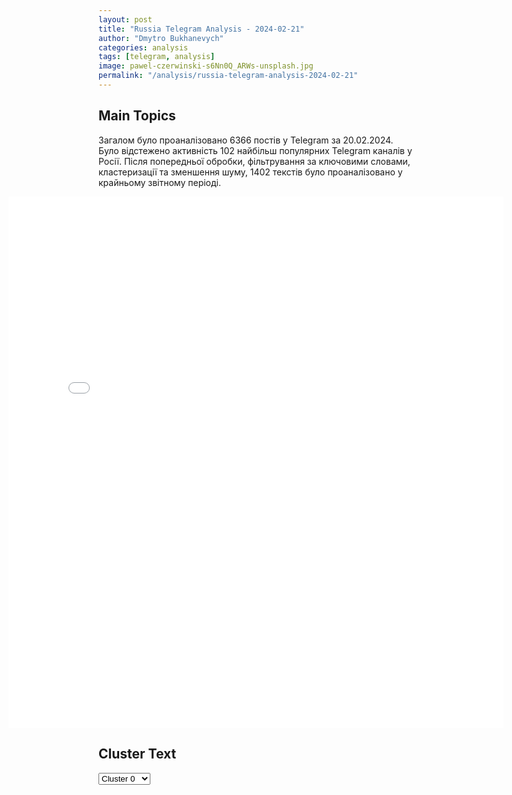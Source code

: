 ```yaml
---
layout: post
title: "Russia Telegram Analysis - 2024-02-21"
author: "Dmytro Bukhanevych"
categories: analysis
tags: [telegram, analysis]
image: pawel-czerwinski-s6Nn0Q_ARWs-unsplash.jpg
permalink: "/analysis/russia-telegram-analysis-2024-02-21"
---
```


<style>
    /* Adjusting iframe-container styles */
    .wide-iframe-container {
        width: calc(100% + 30vw);  /* Extending the width */
        margin-left: -15vw;       /* Negative margin to push to the left */
        overflow: hidden;         /* In case the iframe content spills over */
    }

    .wide-iframe-container iframe {
        width: 100%;  /* Making the iframe take the full width of its container */
        border: none; /* Removing any borders from the iframe */
    }

    /* Toggle mechanism */
    .hidden {
        display: none;
    }
    
    .show-content-target:checked + .show-content {
        display: block;
    }
</style>

<h2>Main Topics</h2>
<p>Загалом було проаналізовано 6366 постів у Telegram за 20.02.2024. Було відстежено активність 102 найбільш популярних Telegram каналів у Росії. Після попередньої обробки, фільтрування за ключовими словами, кластеризації та зменшення шуму, 1402 текстів було проаналізовано у крайньому звітному періоді.</p>
<!-- Embedding Main Plotly Visualization -->
<div class="wide-iframe-container">
    <iframe src="{{site.baseurl}}/visualizations/2024-02-21/fig_topics_time.html" height="850"></iframe>
</div>


<h2>Cluster Text</h2>

<!-- Dropdown to select a cluster -->
<select id="clusterSelector" onchange="displayClusterText()">
<option value="0">Cluster 0</option><option value="1">Cluster 1</option><option value="2">Cluster 2</option><option value="3">Cluster 3</option><option value="4">Cluster 4</option><option value="5">Cluster 5</option><option value="6">Cluster 6</option><option value="7">Cluster 7</option><option value="8">Cluster 8</option><option value="9">Cluster 9</option><option value="10">Cluster 10</option><option value="11">Cluster 11</option><option value="12">Cluster 12</option><option value="13">Cluster 13</option><option value="14">Cluster 14</option><option value="15">Cluster 15</option><option value="16">Cluster 16</option><option value="17">Cluster 17</option>
</select>

<!-- Display area for the selected cluster's text -->
<div id="clusterTextDisplay" class="hidden"></div>

<script type="text/javascript">
    var clusterDetails = {"0": "<b>Total Posts:</b> 65<br><b>Date:</b> 2024-02-20 16:02:33+00:00<br><b>Author:</b> aleksandrsemchenko<br><b>Link:</b> https://t.me/s/AleksandrSemchenko/33772<br><b>Subscribers:</b> 306111<br><b>Text:</b> \u0422\u0435\u043a\u0441\u0442: \u0421\u0420\u041e\u0427\u041d\u041e\ud83d\udd34\ud83d\udd34\ud83d\udd34\u0420\u043e\u0441\u0441\u0438\u044f \u0432\u044b\u0431\u0438\u043b\u0430 \u0412\u0421\u0423 \u0438\u0437 \u041a\u0440\u044b\u043d\u043e\u043a. \u041f\u043b\u0430\u0446\u0434\u0430\u0440\u043c \u0431\u0430\u043d\u0434\u0435\u0440\u043e\u0432\u0446\u0435\u0432 \u043b\u0438\u043a\u0432\u0438\u0434\u0438\u0440\u043e\u0432\u0430\u043d.\u041e\u0431\u0441\u0443\u0434\u0438\u0442\u044c \u0432 \u043a\u043e\u043c\u043c\u0435\u043d\u0442\u0430\u0440\u0438\u044f\u0445@AleksandrSemchenko", "1": "<b>Total Posts:</b> 592<br><b>Date:</b> 2024-02-20 16:24:37+00:00<br><b>Author:</b> opersvodki<br><b>Link:</b> https://t.me/s/opersvodki/19415<br><b>Subscribers:</b> 493049<br><b>Text:</b> \u0422\u0435\u043a\u0441\u0442: \u26a1\ufe0f \u0421\u0435\u0440\u0433\u0435\u0439 \u0428\u043e\u0439\u0433\u0443 \u0441\u043e\u043e\u0431\u0449\u0438\u043b \u043e \u0432\u0437\u044f\u0442\u0438\u0438 \u0440\u043e\u0441\u0441\u0438\u0439\u0441\u043a\u0438\u043c\u0438 \u0432\u043e\u0439\u0441\u043a\u0430\u043c\u0438 \u041a\u0440\u044b\u043d\u043e\u043a \u043d\u0430 \u0432\u0441\u0442\u0440\u0435\u0447\u0435 \u0441 \u0412\u043b\u0430\u0434\u0438\u043c\u0438\u0440\u043e\u043c \u041f\u0443\u0442\u0438\u043d\u044b\u043c, \u0433\u0434\u0435 \u043e\u043d \u043f\u0440\u0435\u0434\u0441\u0442\u0430\u0432\u0438\u043b \u041f\u0440\u0435\u0437\u0438\u0434\u0435\u043d\u0442\u0443 \u0434\u043e\u043a\u043b\u0430\u0434 \u043e \u043f\u043e\u0441\u043b\u0435\u0434\u043d\u0438\u0445 \u0441\u043e\u0431\u044b\u0442\u0438\u044f\u0445 \u043d\u0430 \u0444\u0440\u043e\u043d\u0442\u0435.\u0428\u043e\u0439\u0433\u0443:\u2013 \u041a\u0440\u044b\u043d\u043a\u0438 \u043f\u0435\u0440\u0435\u0448\u043b\u0438 \u043f\u043e\u0434 \u043d\u0430\u0448 \u043a\u043e\u043d\u0442\u0440\u043e\u043b\u044c \u0438 \u0442\u0430\u043c \u0438\u0434\u0435\u0442 \u0437\u0430\u0447\u0438\u0441\u0442\u043a\u0430. \u0411\u0435\u0437\u0432\u043e\u0437\u0432\u0440\u0430\u0442\u043d\u044b\u0435 \u043f\u043e\u0442\u0435\u0440\u0438 \u0412\u0421\u0423 \u0437\u0434\u0435\u0441\u044c - 1820 \u0447\u0435\u043b\u043e\u0432\u0435\u043a;\u2013 \u0413\u0435\u043d\u0448\u0442\u0430\u0431\u0443 \u0443\u0434\u0430\u043b\u043e\u0441\u044c \u043f\u0440\u043e\u0432\u0435\u0441\u0442\u0438 \u043e\u043f\u0435\u0440\u0430\u0446\u0438\u044e \u043f\u043e \u0432\u0437\u044f\u0442\u0438\u044e \u0410\u0432\u0434\u0435\u0435\u0432\u043a\u0438 \u043f\u0440\u0438 \u043c\u0438\u043d\u0438\u043c\u0430\u043b\u044c\u043d\u044b\u0445 \u043f\u043e\u0442\u0435\u0440\u044f\u0445;\u2013 \u041a\u043e\u043a\u0441\u043e\u0445\u0438\u043c\u0438\u0447\u0435\u0441\u043a\u0438\u0439 \u0437\u0430\u0432\u043e\u0434 \u0432 \u0410\u0432\u0434\u0435\u0435\u0432\u043a\u0435 \u043e\u0441\u0432\u043e\u0431\u043e\u0436\u0434\u0451\u043d, \u0438\u0434\u0435\u0442 \u0434\u0432\u0438\u0436\u0435\u043d\u0438\u0435 \u0440\u043e\u0441\u0441\u0438\u0439\u0441\u043a\u0438\u0445 \u0432\u043e\u0439\u0441\u043a \u043d\u0430 \u0437\u0430\u043f\u0430\u0434;\u2013 \u0423\u043a\u0440\u0435\u043f\u0440\u0430\u0439\u043e\u043d \u0441 \u043f\u043e\u0434\u0437\u0435\u043c\u043d\u044b\u043c\u0438 \u043b\u0438\u043d\u0438\u044f\u043c\u0438 \u0432 \u0410\u0432\u0434\u0435\u0435\u0432\u043a\u0435 \u0441\u043e\u0437\u0434\u0430\u0432\u0430\u043b\u0441\u044f \u0434\u0435\u0432\u044f\u0442\u044c \u043b\u0435\u0442, \u0441\u043b\u043e\u043c \u0441\u043e\u043f\u0440\u043e\u0442\u0438\u0432\u043b\u0435\u043d\u0438\u044f \u0412\u0421\u0423 \u0437\u0434\u0435\u0441\u044c \u2014 \u044d\u0442\u043e \u0443\u0441\u043f\u0435\u0445;\u2013 \u0412 \u0446\u0435\u043b\u043e\u043c \u0436\u0435 \u043e\u043f\u0435\u0440\u0430\u0446\u0438\u044f \u043f\u043e \u043e\u0441\u0432\u043e\u0431\u043e\u0436\u0434\u0435\u043d\u0438\u044e \u0433\u043e\u0440\u043e\u0434\u0430 \u0432\u043e\u0439\u0434\u0435\u0442 \u0432 \u0443\u0447\u0435\u0431\u043d\u0438\u043a\u0438 \u041c\u0438\u043d\u043e\u0431\u043e\u0440\u043e\u043d\u044b;\u2013\u0412\u0421 \u0420\u0424 \u043d\u0430\u043d\u043e\u0441\u0438\u043b\u0438 \u0434\u043e 450 \u0432\u044b\u0441\u043e\u043a\u043e\u0442\u043e\u0447\u043d\u044b\u0445 \u0430\u0432\u0438\u0430\u0443\u0434\u0430\u0440\u043e\u0432 \u0432 \u0441\u0443\u0442\u043a\u0438 \u043f\u0440\u0438 \u043e\u0441\u0432\u043e\u0431\u043e\u0436\u0434\u0435\u043d\u0438\u0438 \u0410\u0432\u0434\u0435\u0435\u0432\u043a\u0438;\u2013 \u041d\u0430\u0441\u0442\u0443\u043f\u0430\u0442\u0435\u043b\u044c\u043d\u044b\u0435 \u0434\u0435\u0439\u0441\u0442\u0432\u0438\u044f \u043f\u043e\u0441\u043b\u0435 \u043e\u0441\u0432\u043e\u0431\u043e\u0436\u0434\u0435\u043d\u0438\u044f \u0433\u043e\u0440\u043e\u0434\u0430 \u043f\u0440\u043e\u0434\u043e\u043b\u0436\u0430\u044e\u0442\u0441\u044f \u043d\u0430 \u0437\u0430\u043f\u0430\u0434, \u043e\u0441\u0432\u043e\u0431\u043e\u0436\u0434\u0435\u043d\u044b 72 \u043a\u0432\u0430\u0434\u0440\u0430\u0442\u043d\u044b\u0445 \u043a\u0438\u043b\u043e\u043c\u0435\u0442\u0440\u0430;\u2013 \u0423\u043a\u0440\u0430\u0438\u043d\u0446\u0430\u043c \u043d\u0430\u0434\u043e \u0431\u044b\u043b\u043e \u0445\u043e\u0442\u044c \u043a\u0430\u043a\u043e\u0439-\u0442\u043e \u0443\u0441\u043f\u0435\u0445 \u043f\u043e\u043a\u0430\u0437\u0430\u0442\u044c \u0441\u0432\u043e\u0438\u043c \u0441\u043f\u043e\u043d\u0441\u043e\u0440\u0430\u043c, \u0430\u043a\u0442\u0438\u0432\u0438\u0437\u0430\u0446\u0438\u044f \u0431\u043e\u0435\u0432\u044b\u0445 \u0434\u0435\u0439\u0441\u0442\u0432\u0438\u0439 \u043f\u0440\u043e\u0438\u0441\u0445\u043e\u0434\u0438\u0442 \u043b\u0438\u0431\u043e \u043f\u0435\u0440\u0435\u0434 \"\u0420\u0430\u043c\u0442\u0430\u0439\u0448\u043d\u043e\u043c\", \u043b\u0438\u0431\u043e \u043f\u0435\u0440\u0435\u0434 \"\u041c\u044e\u043d\u0445\u0435\u043d\u043e\u043c\" \u0438 \u043f\u0440\u043e\u0447\u0438\u043c\u0438 \u043c\u0435\u0440\u043e\u043f\u0440\u0438\u044f\u0442\u0438\u044f\u043c\u0438;\u2013 \u0412 \u0420\u043e\u0441\u0441\u0438\u0438 \u043f\u043e\u044f\u0432\u0438\u043b\u0430\u0441\u044c \u0442\u0430\u043a\u0430\u044f \u0432\u0435\u0449\u044c, \u043a\u0430\u043a \"\u043d\u0430\u0440\u043e\u0434\u043d\u044b\u0439 \u043e\u0431\u043e\u0440\u043e\u043d\u043d\u043e-\u043f\u0440\u043e\u043c\u044b\u0448\u043b\u0435\u043d\u043d\u044b\u0439 \u043a\u043e\u043c\u043f\u043b\u0435\u043a\u0441\".\u041f\u0443\u0442\u0438\u043d:\u2013 \u0423\u043a\u0440\u0430\u0438\u043d\u0441\u043a\u0438\u0435 \u0432\u043e\u0439\u0441\u043a\u0430 \u043e\u0441\u0443\u0449\u0435\u0441\u0442\u0432\u043b\u044f\u044e\u0442 \u0430\u0431\u0441\u043e\u043b\u044e\u0442\u043d\u043e \u0431\u0435\u0437\u0440\u0430\u0441\u0441\u0443\u0434\u043d\u044b\u0435 \u0434\u0435\u0439\u0441\u0442\u0432\u0438\u044f \u0441 \u0432\u043e\u0435\u043d\u043d\u043e\u0439 \u0442\u043e\u0447\u043a\u0438 \u0437\u0440\u0435\u043d\u0438\u044f, \u043e\u043d\u0438 \u043b\u0435\u0437\u0443\u0442 \u0432 \u043b\u043e\u0432\u0443\u0448\u043a\u0443;\u2013 \u041a\u043e\u043c\u0430\u043d\u0434\u043e\u0432\u0430\u043d\u0438\u0435 \u0412\u0421\u0423 \u043e\u0442\u0434\u0430\u043b\u043e \u043f\u0440\u0438\u043a\u0430\u0437 \u043e\u0431 \u043e\u0442\u0445\u043e\u0434\u0435 \u0438\u0437 \u0410\u0432\u0434\u0435\u0435\u0432\u043a\u0438, \u0443\u0436\u0435 \u043a\u043e\u0433\u0434\u0430 \u0448\u043b\u043e \u0431\u0435\u0433\u0441\u0442\u0432\u043e \u0443\u043a\u0440\u0430\u0438\u043d\u0441\u043a\u0438\u0445 \u0432\u043e\u0439\u0441\u043a \u043e\u0442\u0442\u0443\u0434\u0430;\u2013 \u0412\u0437\u044f\u0442\u0438\u0435 \u0410\u0432\u0434\u0435\u0435\u0432\u043a\u0438 \u2013 \u043e\u0441\u043e\u0431\u0430\u044f \u0441\u0442\u0440\u0430\u043d\u0438\u0446\u0430 \u0432 \u0438\u0441\u0442\u043e\u0440\u0438\u0438 \u0431\u043e\u0435\u0432\u044b\u0445 \u0434\u0435\u0439\u0441\u0442\u0432\u0438\u0439 \u0420\u043e\u0441\u0441\u0438\u0438 \u043f\u0440\u0438 \u0437\u0430\u0449\u0438\u0442\u0435 \u0441\u0432\u043e\u0438\u0445 \u0438\u043d\u0442\u0435\u0440\u0435\u0441\u043e\u0432;\u2013 \u042d\u0442\u043e\u0442 \u0443\u0441\u043f\u0435\u0445 \u043d\u0443\u0436\u043d\u043e \u0440\u0430\u0437\u0432\u0438\u0432\u0430\u0442\u044c;\u2013 \u041f\u0440\u0435\u0437\u0438\u0434\u0435\u043d\u0442 \u0432 \u043e\u0447\u0435\u0440\u0435\u0434\u043d\u043e\u0439 \u0440\u0430\u0437 \u043e\u0431\u0440\u0430\u0442\u0438\u043b \u0432\u043d\u0438\u043c\u0430\u043d\u0438\u0435 \u043d\u0430 \u0437\u043d\u0430\u0447\u0438\u043c\u043e\u0441\u0442\u044c \u043a\u0430\u0447\u0435\u0441\u0442\u0432\u0435\u043d\u043d\u043e\u0433\u043e \u043e\u0431\u0435\u0441\u043f\u0435\u0447\u0435\u043d\u0438\u044f \u0430\u0440\u043c\u0438\u0438;\u2013 \u0412 \u043e\u0442\u043d\u043e\u0448\u0435\u043d\u0438\u0438 \u043f\u043b\u0435\u043d\u043d\u044b\u0445 \u043c\u044b \u0434\u043e\u043b\u0436\u043d\u044b \u0434\u0435\u0439\u0441\u0442\u0432\u043e\u0432\u0430\u0442\u044c \u0432 \u0441\u0442\u0440\u043e\u0433\u043e\u043c \u0441\u043e\u043e\u0442\u0432\u0435\u0442\u0441\u0442\u0432\u0438\u0438 \u0441 \u043e\u043f\u0440\u0435\u0434\u0435\u043b\u0435\u043d\u043d\u044b\u043c\u0438 \u043c\u0435\u0436\u0434\u0443\u043d\u0430\u0440\u043e\u0434\u043d\u043e-\u043f\u0440\u0430\u0432\u043e\u0432\u044b\u043c\u0438 \u0434\u043e\u043a\u0443\u043c\u0435\u043d\u0442\u0430\u043c\u0438 \u0438 \u043c\u0435\u0436\u0434\u0443\u043d\u0430\u0440\u043e\u0434\u043d\u044b\u043c\u0438 \u043a\u043e\u043d\u0432\u0435\u043d\u0446\u0438\u044f\u043c\u0438;\u2013 \u0420\u043e\u0441\u0441\u0438\u044f \u043a\u0430\u0442\u0435\u0433\u043e\u0440\u0438\u0447\u0435\u0441\u043a\u0438 \u0432\u0441\u0435\u0433\u0434\u0430 \u0431\u044b\u043b\u0430 \u043f\u0440\u043e\u0442\u0438\u0432 \u0440\u0430\u0437\u043c\u0435\u0449\u0435\u043d\u0438\u044f \u044f\u0434\u0435\u0440\u043d\u043e\u0433\u043e \u043e\u0440\u0443\u0436\u0438\u044f \u0432 \u043a\u043e\u0441\u043c\u043e\u0441\u0435.\ud83c\udfaf @opersvodki", "2": "<b>Total Posts:</b> 40<br><b>Date:</b> 2024-02-20 06:50:51+00:00<br><b>Author:</b> readovkanews<br><b>Link:</b> https://t.me/s/readovkanews/74387<br><b>Subscribers:</b> 2353738<br><b>Text:</b> \u0422\u0435\u043a\u0441\u0442: \u2757\ufe0f\u0412 \u0415\u043a\u0430\u0442\u0435\u0440\u0438\u043d\u0431\u0443\u0440\u0433\u0435 \u0437\u0430\u0434\u0435\u0440\u0436\u0430\u043d\u0430 \u0433\u0440\u0430\u0436\u0434\u0430\u043d\u043a\u0430 \u0420\u0424 \u0438 \u0421\u0428\u0410 \u043f\u043e \u0434\u0435\u043b\u0443 \u043e \u0433\u043e\u0441\u0438\u0437\u043c\u0435\u043d\u0435 \u2014 \u0424\u0421\u0411 \u0420\u0424\u0412\u0435\u0434\u043e\u043c\u0441\u0442\u0432\u043e \u0437\u0430\u044f\u0432\u0438\u043b\u043e, \u0447\u0442\u043e \u0436\u0435\u043d\u0449\u0438\u043d\u0430 \u0431\u044b\u043b\u0430 \u0437\u0430\u0434\u0435\u0440\u0436\u0430\u043d\u0430 \u0437\u0430 \u0441\u0431\u043e\u0440 \u0438 \u043f\u0435\u0440\u0435\u0432\u043e\u0434\u044b \u0434\u0435\u043d\u0435\u0433 \u0412\u0421\u0423, \u0432 \u043e\u0442\u043d\u043e\u0448\u0435\u043d\u0438\u0438 \u043d\u0435\u0435 \u0432\u043e\u0437\u0431\u0443\u0436\u0434\u0435\u043d\u043e \u0443\u0433\u043e\u043b\u043e\u0432\u043d\u043e\u0435 \u0434\u0435\u043b\u043e. \u041f\u043e\u0434\u043e\u0437\u0440\u0435\u0432\u0430\u0435\u043c\u043e\u0439 33 \u0433\u043e\u0434\u0430.\u0414\u0435\u043d\u044c\u0433\u0438, \u043a\u043e\u0442\u043e\u0440\u044b\u0435 \u043e\u043d\u0430 \u0441\u043e\u0431\u0438\u0440\u0430\u043b\u0430, \u0448\u043b\u0438 \u0437\u0430\u0442\u0435\u043c \u043d\u0430 \u043f\u043e\u043a\u0443\u043f\u043a\u0443 \u043c\u0435\u0434\u0438\u043a\u0430\u043c\u0435\u043d\u0442\u043e\u0432, \u044d\u043a\u0438\u043f\u0438\u0440\u043e\u0432\u043a\u0438 \u0438 \u0431\u043e\u0435\u043f\u0440\u0438\u043f\u0430\u0441\u043e\u0432 \u0434\u043b\u044f \u0412\u0421\u0423. \u0412 \u0428\u0442\u0430\u0442\u0430\u0445 \u043e\u043d\u0430 \u043f\u0440\u043e\u0436\u0438\u0432\u0430\u043b\u0430 \u0432 \u041b\u043e\u0441-\u0410\u043d\u0434\u0436\u0435\u043b\u0435\u0441\u0435 \u0438 \u043d\u0435\u043e\u0434\u043d\u043e\u043a\u0440\u0430\u0442\u043d\u043e, \u0431\u0443\u0434\u0443\u0447\u0438 \u0442\u0430\u043c, \u0443\u0447\u0430\u0441\u0442\u0432\u043e\u0432\u0430\u043b\u0430 \u0432 \u0430\u043a\u0446\u0438\u044f\u0445, \u043f\u0440\u043e\u0432\u043e\u0434\u0438\u043c\u044b\u0445 \u0432 \u043f\u043e\u0434\u0434\u0435\u0440\u0436\u043a\u0443 \u041a\u0438\u0435\u0432\u0430.", "3": "<b>Total Posts:</b> 71<br><b>Date:</b> 2024-02-20 15:54:49+00:00<br><b>Author:</b> rt_russian<br><b>Link:</b> https://t.me/s/rt_russian/190207<br><b>Subscribers:</b> 845724<br><b>Text:</b> \u0422\u0435\u043a\u0441\u0442: \u041f\u0443\u0442\u0438\u043d \u043d\u0430 \u0432\u0441\u0442\u0440\u0435\u0447\u0435 \u0441 \u0428\u043e\u0439\u0433\u0443 \u2014 \u043e\u0431 \u043e\u0441\u0432\u043e\u0431\u043e\u0436\u0434\u0435\u043d\u0438\u0438 \u0410\u0432\u0434\u0435\u0435\u0432\u043a\u0438: \u00ab\u042d\u0442\u043e \u0431\u0435\u0437\u0443\u0441\u043b\u043e\u0432\u043d\u044b\u0439 \u0443\u0441\u043f\u0435\u0445, \u044f \u0432\u0430\u0441 \u043f\u043e\u0437\u0434\u0440\u0430\u0432\u043b\u044f\u044e. \u0415\u0433\u043e \u043d\u0443\u0436\u043d\u043e \u0440\u0430\u0437\u0432\u0438\u0432\u0430\u0442\u044c\u00bb.\ud83d\udfe9 RT \u043d\u0430 \u0440\u0443\u0441\u0441\u043a\u043e\u043c. \u041f\u043e\u0434\u043f\u0438\u0448\u0438\u0441\u044c", "4": "<b>Total Posts:</b> 51<br><b>Date:</b> 2024-02-20 05:42:39+00:00<br><b>Author:</b> mod_russia<br><b>Link:</b> https://t.me/s/mod_russia/35812<br><b>Subscribers:</b> 535803<br><b>Text:</b> \u0422\u0435\u043a\u0441\u0442: \u26a1\ufe0f \u041e\u043a\u043e\u043b\u043e 08.00 \u043c\u0441\u043a \u043f\u0440\u0435\u0441\u0435\u0447\u0435\u043d\u0430 \u043f\u043e\u043f\u044b\u0442\u043a\u0430 \u043a\u0438\u0435\u0432\u0441\u043a\u043e\u0433\u043e \u0440\u0435\u0436\u0438\u043c\u0430 \u0441\u043e\u0432\u0435\u0440\u0448\u0438\u0442\u044c \u0442\u0435\u0440\u0440\u043e\u0440\u0438\u0441\u0442\u0438\u0447\u0435\u0441\u043a\u0443\u044e \u0430\u0442\u0430\u043a\u0443 c \u043f\u0440\u0438\u043c\u0435\u043d\u0435\u043d\u0438\u0435\u043c \u0411\u041f\u041b\u0410 \u0441\u0430\u043c\u043e\u043b\u0435\u0442\u043d\u043e\u0433\u043e \u0442\u0438\u043f\u0430 \u043f\u043e \u043e\u0431\u044a\u0435\u043a\u0442\u0430\u043c \u043d\u0430 \u0442\u0435\u0440\u0440\u0438\u0442\u043e\u0440\u0438\u0438 \u0420\u043e\u0441\u0441\u0438\u0439\u0441\u043a\u043e\u0439 \u0424\u0435\u0434\u0435\u0440\u0430\u0446\u0438\u0438.  \u25ab\ufe0f \u0414\u0435\u0436\u0443\u0440\u043d\u044b\u043c\u0438 \u0441\u0440\u0435\u0434\u0441\u0442\u0432\u0430\u043c\u0438 \u041f\u0412\u041e \u043e\u0434\u0438\u043d \u0443\u043a\u0440\u0430\u0438\u043d\u0441\u043a\u0438\u0439 \u0431\u0435\u0441\u043f\u0438\u043b\u043e\u0442\u043d\u044b\u0439 \u043b\u0435\u0442\u0430\u0442\u0435\u043b\u044c\u043d\u044b\u0439 \u0430\u043f\u043f\u0430\u0440\u0430\u0442 \u043f\u0435\u0440\u0435\u0445\u0432\u0430\u0447\u0435\u043d \u043d\u0430\u0434 \u0442\u0435\u0440\u0440\u0438\u0442\u043e\u0440\u0438\u0435\u0439 \u0411\u0440\u044f\u043d\u0441\u043a\u043e\u0439 \u043e\u0431\u043b\u0430\u0441\u0442\u0438 \u0438 \u043e\u0434\u0438\u043d \u0443\u043d\u0438\u0447\u0442\u043e\u0436\u0435\u043d \u043d\u0430\u0434 \u0442\u0435\u0440\u0440\u0438\u0442\u043e\u0440\u0438\u0435\u0439 \u041a\u0430\u043b\u0443\u0436\u0441\u043a\u043e\u0439.\ud83d\udd39 \u041c\u0438\u043d\u043e\u0431\u043e\u0440\u043e\u043d\u044b \u0420\u043e\u0441\u0441\u0438\u0438", "5": "<b>Total Posts:</b> 20<br><b>Date:</b> 2024-02-20 06:54:51+00:00<br><b>Author:</b> proofzzz<br><b>Link:</b> https://t.me/s/proofzzz/18912<br><b>Subscribers:</b> 422177<br><b>Text:</b> \u0422\u0435\u043a\u0441\u0442: \u041d\u043e\u0432\u043e\u0441\u0442\u0438 \u043e\u0442 \u043f\u0430\u0440\u043d\u0435\u0439 \u0432 \u043f\u043b\u0430\u0441\u0442\u0438\u043a\u043e\u0432\u044b\u0445 \u0442\u0430\u043f\u043a\u0430\u0445, \u043a\u043e\u0442\u043e\u0440\u044b\u0435 \u043f\u0440\u043e\u0434\u043e\u043b\u0436\u0430\u044e\u0442 \u043a\u043e\u0448\u043c\u0430\u0440\u0438\u0442\u044c \u0432\u044f\u043b\u043e\u0433\u043e \u0433\u0435\u0433\u0435\u043c\u043e\u043d\u0430 \u0432 \u041a\u0440\u0430\u0441\u043d\u043e\u043c \u043c\u043e\u0440\u0435. \u0425\u0443\u0441\u0438\u0442\u044b \u0434\u0432\u0443\u043c\u044f \u043f\u0440\u043e\u0442\u0438\u0432\u043e\u043a\u043e\u0440\u0430\u0431\u0435\u043b\u044c\u043d\u044b\u043c\u0438  \u0440\u0430\u043a\u0435\u0442\u0430\u043c\u0438 \u043f\u043e\u0442\u043e\u043f\u0438\u043b\u0438 \u0431\u0440\u0438\u0442\u0430\u043d\u0441\u043a\u0438\u0439 \u0431\u0430\u043b\u043a\u0435\u0440 Rubymar. \u042d\u043a\u0438\u043f\u0430\u0436 \u043a\u043e\u0440\u0430\u0431\u043b\u044f \u044d\u0432\u0430\u043a\u0443\u0438\u0440\u043e\u0432\u0430\u043d, \u0441\u0430\u043c \u043a\u043e\u0440\u0430\u0431\u043b\u044c \u0434\u043e\u0432\u043e\u043b\u044c\u043d\u043e \u0431\u044b\u0441\u0442\u0440\u043e \u0437\u0430\u0442\u043e\u043d\u0443\u043b. \u0425\u0443\u0441\u0438\u0442\u044b \u0437\u0430\u044f\u0432\u0438\u043b\u0438, \u0447\u0442\u043e \u043f\u043e\u0440\u0430\u0437\u0438\u043b\u0438 \u0434\u0432\u0430 \u0430\u043c\u0435\u0440\u0438\u043a\u0430\u043d\u0441\u043a\u0438\u0445 \u043a\u043e\u0440\u0430\u0431\u043b\u044f \u0432 \u0410\u0434\u0435\u043d\u0441\u043a\u043e\u043c \u0437\u0430\u043b\u0438\u0432\u0435. \u0410\u043c\u0435\u0440\u0438\u043a\u0430\u043d\u0441\u043a\u0438\u0435 \u043a\u043e\u0440\u0430\u0431\u043b\u0438 \u00abSea Champion\u00bb \u0438 Navis Fortuna\u00bb \u0431\u044b\u043b\u0438 \u0430\u0442\u0430\u043a\u043e\u0432\u0430\u043d\u044b \u043f\u0440\u043e\u0442\u0438\u0432\u043e\u043a\u043e\u0440\u0430\u0431\u0435\u043b\u044c\u043d\u044b\u043c\u0438 \u0440\u0430\u043a\u0435\u0442\u0430\u043c\u0438 \u0438 \u0431\u044b\u043b\u0438 \u043f\u043e\u0440\u0430\u0436\u0435\u043d\u044b \u043f\u0440\u044f\u043c\u044b\u043c\u0438 \u043f\u043e\u043f\u0430\u0434\u0430\u043d\u0438\u044f\u043c\u0438.\u041f\u0435\u043d\u0442\u0430\u0433\u043e\u043d \u0442\u0430\u043a\u0436\u0435 \u0437\u0430\u044f\u0432\u0438\u043b \u043e  \u0440\u0430\u0441\u0441\u043b\u0435\u0434\u043e\u0432\u0430\u043d\u0438\u0438 \u043a\u0440\u0443\u0448\u0435\u043d\u0438\u044f \u0440\u0430\u0437\u0432\u0435\u0434\u044b\u0432\u0430\u0442\u0435\u043b\u044c\u043d\u043e-\u0443\u0434\u0430\u0440\u043d\u043e\u0433\u043e \u0411\u041b\u0410 MQ-9 Reaper \u0432\u0431\u043b\u0438\u0437\u0438 \u043f\u043e\u0431\u0435\u0440\u0435\u0436\u044c\u044f \u0419\u0435\u043c\u0435\u043d\u0430, \u043e \u0447\u0435\u043c \u0441\u043e\u043e\u0431\u0449\u0438\u043b\u0430 \u0433\u0430\u0437\u0435\u0442\u0430 New York Times. \u0425\u0443\u0441\u0438\u0442\u044b, \u0432 \u0441\u0432\u043e\u044e \u043e\u0447\u0435\u0440\u0435\u0434\u044c, \u0432\u044b\u043b\u043e\u0436\u0438\u043b\u0438 \u0432\u0438\u0434\u0435\u043e \u0441\u0431\u0438\u0442\u0438\u044f \u044d\u0442\u043e\u0433\u043e \u0430\u043c\u0435\u0440\u0438\u043a\u0430\u043d\u0441\u043a\u043e\u0433\u043e \u0431\u0435\u0441\u043f\u0438\u043b\u043e\u0442\u043d\u0438\u043a\u0430 \u0440\u0430\u043a\u0435\u0442\u043e\u0439 \u0437\u0435\u043c\u043b\u044f-\u0432\u043e\u0437\u0434\u0443\u0445. Z\u043b\u043e\u0439 \u041f\u0440\u0443\u0444", "6": "<b>Total Posts:</b> 20<br><b>Date:</b> 2024-02-20 09:32:56+00:00<br><b>Author:</b> ostashkonews<br><b>Link:</b> https://t.me/s/OstashkoNews/120822<br><b>Subscribers:</b> 382228<br><b>Text:</b> \u0422\u0435\u043a\u0441\u0442: \ud83c\uddec\ud83c\udde7 \u00ab\u0421\u0432\u043e\u0431\u043e\u0434\u0443 \u0410\u0441\u0441\u0430\u043d\u0436\u0443\u00bb: \u0432 \u041b\u043e\u043d\u0434\u043e\u043d\u0435 \u0438\u0434\u0443\u0442 \u043f\u0440\u043e\u0442\u0435\u0441\u0442\u044b \u043f\u0435\u0440\u0435\u0434 \u0441\u043b\u0443\u0448\u0430\u043d\u0438\u044f\u043c\u0438 \u043f\u043e \u0434\u0435\u043b\u0443 \u043e\u0431 \u044d\u043a\u0441\u0442\u0440\u0430\u0434\u0438\u0446\u0438\u0438 \u0436\u0443\u0440\u043d\u0430\u043b\u0438\u0441\u0442\u0430\u0421\u0435\u0433\u043e\u0434\u043d\u044f \u0431\u0440\u0438\u0442\u0430\u043d\u0441\u043a\u0438\u0435 \u0441\u0443\u0434\u044c\u0438 \u043d\u0430\u0447\u043d\u0443\u0442 \u0440\u0430\u0441\u0441\u043c\u0430\u0442\u0440\u0438\u0432\u0430\u0442\u044c \u0430\u043f\u0435\u043b\u043b\u044f\u0446\u0438\u044e \u0414\u0436\u0443\u043b\u0438\u0430\u043d\u0430 \u0410\u0441\u0441\u0430\u043d\u0436\u0430 \u043f\u0440\u043e\u0442\u0438\u0432 \u044d\u043a\u0441\u0442\u0440\u0430\u0434\u0438\u0446\u0438\u0438 \u0432 \u0421\u0428\u0410 \u043f\u043e \u043e\u0431\u0432\u0438\u043d\u0435\u043d\u0438\u044e \u0432 \u0448\u043f\u0438\u043e\u043d\u0430\u0436\u0435. \u0412 2022 \u0433\u043e\u0434\u0443 \u0441\u0443\u0434 \u0432 \u041b\u043e\u043d\u0434\u043e\u043d\u0435 \u0432\u044b\u0434\u0430\u043b \u043e\u0440\u0434\u0435\u0440 \u043d\u0430 \u0432\u044b\u0434\u0430\u0447\u0443 \u0436\u0443\u0440\u043d\u0430\u043b\u0438\u0441\u0442\u0430 \u0410\u043c\u0435\u0440\u0438\u043a\u0435.\ud83c\uddfa\ud83c\uddf8 \u0428\u0442\u0430\u0442\u044b \u0443\u0436\u0435 \u043f\u044f\u0442\u044b\u0439 \u0433\u043e\u0434 \u0434\u043e\u0431\u0438\u0432\u0430\u044e\u0442\u0441\u044f \u0432\u044b\u0434\u0430\u0447\u0438 \u043e\u0441\u043d\u043e\u0432\u0430\u0442\u0435\u043b\u044f WikiLeaks, \u043a\u043e\u0442\u043e\u0440\u044b\u0439 \u043e\u0431\u043d\u0430\u0440\u043e\u0434\u043e\u0432\u0430\u043b \u0441\u043e\u0442\u043d\u0438 \u0442\u044b\u0441\u044f\u0447 \u0434\u043e\u043a\u0443\u043c\u0435\u043d\u0442\u043e\u0432 \u043e \u043f\u0440\u0435\u0441\u0442\u0443\u043f\u043b\u0435\u043d\u0438\u044f\u0445 \u0430\u043c\u0435\u0440\u0438\u043a\u0430\u043d\u0446\u0435\u0432 \u0432 \u0418\u0440\u0430\u043a\u0435, \u0410\u0444\u0433\u0430\u043d\u0438\u0441\u0442\u0430\u043d\u0435 \u0438 \u0442\u0430\u0439\u043d\u044b\u0445 \u0442\u044e\u0440\u044c\u043c\u0430\u0445 \u0426\u0420\u0423. \u042d\u0442\u0430 \u0430\u043f\u0435\u043b\u043b\u044f\u0446\u0438\u044f \u0410\u0441\u0441\u0430\u043d\u0436\u0430 \u043f\u043e\u0441\u043b\u0435\u0434\u043d\u044f\u044f, \u0438 \u0435\u0441\u043b\u0438 \u043e\u043d\u0430 \u043d\u0435 \u0431\u0443\u0434\u0435\u0442 \u0443\u0441\u043f\u0435\u0448\u043d\u043e\u0439, \u0435\u0434\u0438\u043d\u0441\u0442\u0432\u0435\u043d\u043d\u043e\u0439 \u0432\u043e\u0437\u043c\u043e\u0436\u043d\u043e\u0441\u0442\u044c\u044e \u0438\u0437\u0431\u0435\u0436\u0430\u0442\u044c \u044d\u043a\u0441\u0442\u0440\u0430\u0434\u0438\u0446\u0438\u0438 \u0434\u043b\u044f \u043d\u0435\u0433\u043e \u0441\u0442\u0430\u043d\u0435\u0442 \u043e\u0431\u0440\u0430\u0449\u0435\u043d\u0438\u0435 \u0432\u00a0\u0415\u0432\u0440\u043e\u043f\u0435\u0439\u0441\u043a\u0438\u0439 \u0441\u0443\u0434 \u043f\u043e \u043f\u0440\u0430\u0432\u0430\u043c \u0447\u0435\u043b\u043e\u0432\u0435\u043a\u0430.\u2716\ufe0f \u0412 \u0421\u0428\u0410 \u0410\u0441\u0441\u0430\u043d\u0436\u0443 \u0433\u0440\u043e\u0437\u0438\u0442 175 \u043b\u0435\u0442 \u0442\u044e\u0440\u044c\u043c\u044b \u2013 \u0442\u043e \u0435\u0441\u0442\u044c, \u0441\u043c\u0435\u0440\u0442\u044c \u0437\u0430 \u0440\u0435\u0448\u0435\u0442\u043a\u043e\u0439. \u041d\u043e \u043d\u0430 \u0417\u0430\u043f\u0430\u0434\u0435 \u0447\u0442\u043e-\u0442\u043e \u043d\u0435 \u0441\u0438\u043b\u044c\u043d\u043e \u043f\u0435\u0440\u0435\u0436\u0438\u0432\u0430\u044e\u0442 \u0437\u0430 \u0441\u0443\u0434\u044c\u0431\u0443 \u0436\u0443\u0440\u043d\u0430\u043b\u0438\u0441\u0442\u0430, \u043a\u043e\u0442\u043e\u0440\u043e\u0433\u043e \u0445\u043e\u0442\u044f\u0442 \u0443\u0431\u0438\u0442\u044c \u0437\u0430 \u043f\u0440\u0430\u0432\u0434\u0443. \u0417\u0430\u0442\u043e \u043f\u043e \u041d\u0430\u0432\u0430\u043b\u044c\u043d\u043e\u043c\u0443 \u0442\u0430\u043c \u0441\u043b\u0435\u0437\u044b \u0434\u043e \u0441\u0438\u0445 \u043f\u043e\u0440 \u043b\u044c\u044e\u0442, \u043f\u043e\u0442\u043e\u043c\u0443 \u0447\u0442\u043e \u00ab\u044d\u0442\u043e \u0434\u0440\u0443\u0433\u043e\u0435\u00bb.", "7": "<b>Total Posts:</b> 27<br><b>Date:</b> 2024-02-20 15:45:40+00:00<br><b>Author:</b> moskva_only<br><b>Link:</b> https://t.me/s/moskva_only/4339<br><b>Subscribers:</b> 318468<br><b>Text:</b> \u0422\u0435\u043a\u0441\u0442: \ud83c\uddf7\ud83c\uddfa \u041f\u0443\u0442\u0438\u043d: \u043d\u0443\u0436\u043d\u043e \u0434\u043e\u0431\u0438\u0442\u044c\u0441\u044f \u0442\u043e\u0433\u043e, \u0447\u0442\u043e\u0431\u044b \u043c\u0438\u0433\u0440\u0430\u043d\u0442\u044b \u0441\u043e\u0431\u043b\u044e\u0434\u0430\u043b\u0438 \u0437\u0430\u043a\u043e\u043d\u044b \u0438 \u0442\u0440\u0430\u0434\u0438\u0446\u0438\u0438 \u0420\u043e\u0441\u0441\u0438\u0438, \u0443\u0447\u0438\u043b\u0438 \u044f\u0437\u044b\u043a.\u2b50\ufe0f \u041c\u043e\u0441\u043a\u0432\u0430News", "8": "<b>Total Posts:</b> 18<br><b>Date:</b> 2024-02-20 00:18:02+00:00<br><b>Author:</b> ostashkonews<br><b>Link:</b> https://t.me/s/OstashkoNews/120767<br><b>Subscribers:</b> 382228<br><b>Text:</b> \u0422\u0435\u043a\u0441\u0442: \ud83c\uddf7\ud83c\uddfa \u0412\u043b\u0430\u0434\u0438\u043c\u0438\u0440 \u041f\u0443\u0442\u0438\u043d \u043f\u043e\u0434\u0430\u0440\u0438\u043b \u041a\u0438\u043c \u0427\u0435\u043d \u042b\u043d\u0443 \u0440\u043e\u0441\u0441\u0438\u0439\u0441\u043a\u0438\u0439 \u0430\u0432\u0442\u043e\u043c\u043e\u0431\u0438\u043b\u044c\u041a\u0430\u043a \u0441\u043e\u043e\u0431\u0449\u0438\u043b\u043e \u0441\u0435\u0432\u0435\u0440\u043e\u043a\u043e\u0440\u0435\u0439\u0441\u043a\u043e\u0435 \u0426\u0422\u0410\u041a, \u043f\u043e\u0434\u0430\u0440\u043e\u043a \u0434\u043b\u044f \u041a\u0438\u043c\u0430 \u0432\u0440\u0443\u0447\u0438\u043b\u0438 18 \u0444\u0435\u0432\u0440\u0430\u043b\u044f. \u0421\u0435\u0441\u0442\u0440\u0430 \u0441\u0435\u0432\u0435\u0440\u043e\u043a\u043e\u0440\u0435\u0439\u0441\u043a\u043e\u0433\u043e \u043b\u0438\u0434\u0435\u0440\u0430 \u041a\u0438\u043c \u0401 \u0427\u0436\u043e\u043d \u0437\u0430\u044f\u0432\u0438\u043b\u0430, \u0447\u0442\u043e \u043e\u043d \u00ab\u0441\u043b\u0443\u0436\u0438\u0442 \u044f\u0441\u043d\u044b\u043c \u0441\u0432\u0438\u0434\u0435\u0442\u0435\u043b\u044c\u0441\u0442\u0432\u043e\u043c \u043e\u0441\u043e\u0431\u044b\u0445 \u0434\u0440\u0443\u0436\u0435\u0441\u043a\u0438\u0445 \u043e\u0442\u043d\u043e\u0448\u0435\u043d\u0438\u0439, \u0443\u0441\u0442\u0430\u043d\u043e\u0432\u043b\u0435\u043d\u043d\u044b\u0445 \u043c\u0435\u0436\u0434\u0443 \u043b\u0438\u0434\u0435\u0440\u0430\u043c\u0438 \u0434\u0432\u0443\u0445 \u0441\u0442\u0440\u0430\u043d\u00bb, \u0438 \u043d\u0430\u0437\u0432\u0430\u043b\u0430 \u0430\u0432\u0442\u043e\u043c\u043e\u0431\u0438\u043b\u044c \u00ab\u0441\u0430\u043c\u044b\u043c \u043b\u0443\u0447\u0448\u0438\u043c \u043f\u043e\u0434\u0430\u0440\u043a\u043e\u043c\u00bb.\u2757\ufe0f \u041c\u0430\u0440\u043a\u0430 \u0430\u0432\u0442\u043e \u043d\u0435 \u043d\u0430\u0437\u044b\u0432\u0430\u0435\u0442\u0441\u044f, \u043d\u043e \u0432\u043e \u0432\u0440\u0435\u043c\u044f \u0432\u0438\u0437\u0438\u0442\u0430 \u0432 \u0420\u043e\u0441\u0441\u0438\u044e \u0432 \u0441\u0435\u043d\u0442\u044f\u0431\u0440\u0435 \u043f\u0440\u043e\u0448\u043b\u043e\u0433\u043e \u0433\u043e\u0434\u0430 \u041a\u0438\u043c \u0427\u0435\u043d \u042b\u043d \u0443\u0434\u0435\u043b\u0438\u043b \u0431\u043e\u043b\u044c\u0448\u043e\u0435 \u0432\u043d\u0438\u043c\u0430\u043d\u0438\u0435 \u043e\u0442\u0435\u0447\u0435\u0441\u0442\u0432\u0435\u043d\u043d\u043e\u043c\u0443 \u0430\u0432\u0442\u043e\u043c\u043e\u0431\u0438\u043b\u044e Aurus. \u0412\u043f\u043e\u043b\u043d\u0435 \u0432\u043e\u0437\u043c\u043e\u0436\u043d\u043e, \u0438\u043c\u0435\u043d\u043d\u043e \u0435\u0433\u043e \u0438 \u043e\u0442\u043f\u0440\u0430\u0432\u0438\u043b\u0438 \u043a\u043e\u0440\u0435\u0439\u0441\u043a\u043e\u043c\u0443 \u043b\u0438\u0434\u0435\u0440\u0443: \u0435\u0441\u043b\u0438 \u044d\u0442\u043e \u0442\u0430\u043a, \u0441\u043a\u043e\u0440\u043e \u043e\u043d \u043d\u0430\u0432\u0435\u0440\u043d\u044f\u043a\u0430 \u043f\u043e\u044f\u0432\u0438\u0442\u0441\u044f \u0432 \u043a\u0430\u0434\u0440\u0435 \u0437\u0430 \u0440\u0443\u043b\u0435\u043c \u043d\u043e\u0432\u043e\u0439 \u0438\u0433\u0440\u0443\u0448\u043a\u0438.\u041e\u0441\u0442\u0430\u0448\u043a\u043e! \u0412\u0430\u0436\u043d\u043e\u0435 \u2014 \u043f\u043e\u0434\u043f\u0438\u0448\u0438\u0441\u044c", "9": "<b>Total Posts:</b> 34<br><b>Date:</b> 2024-02-20 10:00:06+00:00<br><b>Author:</b> petrovtel<br><b>Link:</b> https://t.me/s/petrovtel/50823<br><b>Subscribers:</b> 513897<br><b>Text:</b> \u0422\u0435\u043a\u0441\u0442: \u0413\u043e\u0441\u0434\u0443\u043c\u0430 \u043f\u0440\u0438\u043d\u044f\u043b\u0430 \u0432 I \u0447\u0442\u0435\u043d\u0438\u0438 \u0437\u0430\u043a\u043e\u043d\u043e\u043f\u0440\u043e\u0435\u043a\u0442 \u043e \u0437\u0430\u043f\u0440\u0435\u0442\u0435 \u0440\u0435\u043a\u043b\u0430\u043c\u044b \u043d\u0430 \u0438\u043d\u0444\u043e\u0440\u043c\u0430\u0446\u0438\u043e\u043d\u043d\u044b\u0445 \u0440\u0435\u0441\u0443\u0440\u0441\u0430\u0445 \u0438\u043d\u043e\u0430\u0433\u0435\u043d\u0442\u043e\u0432.\u0414\u043e\u043a\u0443\u043c\u0435\u043d\u0442 \u0442\u0430\u043a\u0436\u0435 \u0437\u0430\u043f\u0440\u0435\u0449\u0430\u0435\u0442 \u0440\u0435\u043a\u043b\u0430\u043c\u0438\u0440\u043e\u0432\u0430\u0442\u044c \u0438\u043d\u0444\u043e\u0440\u043c\u0440\u0435\u0441\u0443\u0440\u0441\u044b \u0438\u043d\u043e\u0430\u0433\u0435\u043d\u0442\u043e\u0432. \u041d\u0430\u0440\u0443\u0448\u0435\u043d\u0438\u0435 \u0437\u0430\u043f\u0440\u0435\u0442\u043e\u0432 \u0431\u0443\u0434\u0435\u0442 \u043d\u0430\u043a\u0430\u0437\u044b\u0432\u0430\u0442\u044c\u0441\u044f \u0448\u0442\u0440\u0430\u0444\u043e\u043c \u0434\u043e 50 \u0442\u044b\u0441\u044f\u0447 \u0434\u043b\u044f \u0444\u0438\u0437\u043b\u0438\u0446 \u0438 \u0434\u043e 500 \u0442\u044b\u0441\u044f\u0447 \u0434\u043b\u044f \u044e\u0440\u043b\u0438\u0446.\u041a\u041a \ud83d\udc00", "10": "<b>Total Posts:</b> 16<br><b>Date:</b> 2024-02-20 12:03:00+00:00<br><b>Author:</b> ru2ch<br><b>Link:</b> https://t.me/s/ru2ch/104412<br><b>Subscribers:</b> 475748<br><b>Text:</b> \u0422\u0435\u043a\u0441\u0442: \u2757\ufe0f\u0413\u043e\u0441\u0434\u0443\u043c\u0430 \u043f\u0440\u0438\u043d\u044f\u043b\u0430 \u0437\u0430\u043a\u043e\u043d, \u043f\u043e\u0437\u0432\u043e\u043b\u044f\u044e\u0449\u0438\u0439 \u0433\u0440\u0430\u0436\u0434\u0430\u043d\u0430\u043c \u0441 1 \u043c\u0430\u0440\u0442\u0430 2025 \u0433\u043e\u0434\u0430 \u0443\u0441\u0442\u0430\u043d\u0430\u0432\u043b\u0438\u0432\u0430\u0442\u044c \u0441\u0430\u043c\u043e\u0437\u0430\u043f\u0440\u0435\u0442 \u043d\u0430 \u0432\u044b\u0434\u0430\u0447\u0443 \u0438\u043c \u043f\u043e\u0442\u0440\u0435\u0431\u0438\u0442\u0435\u043b\u044c\u0441\u043a\u0438\u0445 \u043a\u0440\u0435\u0434\u0438\u0442\u043e\u0432 \u0438\u043b\u0438 \u0437\u0430\u0439\u043c\u043e\u0432", "11": "<b>Total Posts:</b> 51<br><b>Date:</b> 2024-02-20 09:10:21+00:00<br><b>Author:</b> rt_russian<br><b>Link:</b> https://t.me/s/rt_russian/190148<br><b>Subscribers:</b> 845724<br><b>Text:</b> \u0422\u0435\u043a\u0441\u0442: \u0412\u0421\u0423 \u043e\u0431\u0441\u0442\u0440\u0435\u043b\u044f\u043b\u0438 \u041a\u0438\u0435\u0432\u0441\u043a\u0438\u0439 \u0440\u0430\u0439\u043e\u043d \u0432 \u0414\u043e\u043d\u0435\u0446\u043a\u0435: \u043e\u0434\u0438\u043d \u0447\u0435\u043b\u043e\u0432\u0435\u043a \u043f\u043e\u0433\u0438\u0431, \u0447\u0435\u0442\u0432\u0435\u0440\u043e \u0440\u0430\u043d\u0435\u043d\u044b, \u043f\u0438\u0448\u0443\u0442 \u0432 \u0441\u0435\u0442\u0438.\u041f\u043e \u0434\u0430\u043d\u043d\u044b\u043c \u043c\u044d\u0440\u0430 \u0433\u043e\u0440\u043e\u0434\u0430 \u0410\u043b\u0435\u043a\u0441\u0435\u044f \u041a\u0443\u043b\u0435\u043c\u0437\u0438\u043d\u0430, \u043f\u043e\u0432\u0440\u0435\u0436\u0434\u0435\u043d\u044b \u0430\u0434\u043c\u0438\u043d\u0438\u0441\u0442\u0440\u0430\u0442\u0438\u0432\u043d\u044b\u0435 \u0437\u0434\u0430\u043d\u0438\u044f.\ud83d\udfe9 RT \u043d\u0430 \u0440\u0443\u0441\u0441\u043a\u043e\u043c. \u041f\u043e\u0434\u043f\u0438\u0448\u0438\u0441\u044c", "12": "<b>Total Posts:</b> 39<br><b>Date:</b> 2024-02-20 09:41:43+00:00<br><b>Author:</b> rvvoenkor<br><b>Link:</b> https://t.me/s/RVvoenkor/62436<br><b>Subscribers:</b> 1343046<br><b>Text:</b> \u0422\u0435\u043a\u0441\u0442: \ud83c\uddfa\ud83c\udde6\ud83d\udc4a\ud83c\uddf5\ud83c\uddf1\u0417\u0435\u043b\u0435\u043d\u0441\u043a\u0438\u0439 \u043e\u0431\u0432\u0438\u043d\u0438\u043b \u041f\u043e\u043b\u044c\u0448\u0443 \u0432\u00a0\u043f\u043e\u043c\u043e\u0449\u0438 \u0420\u043e\u0441\u0441\u0438\u0438, \u0430 \u043f\u043e\u043b\u044c\u0441\u043a\u0438\u0435 \u0444\u0435\u0440\u043c\u0435\u0440\u044b \u0437\u0430\u044f\u0432\u0438\u043b\u0438, \u0447\u0442\u043e \u043d\u0435 \u043f\u043e\u0434\u0434\u0435\u0440\u0436\u0438\u0432\u0430\u044e\u0442 \u0423\u043a\u0440\u0430\u0438\u043d\u0443 \u0438 \u0432\u044b\u0448\u043b\u0438 \u043d\u0430 \u043c\u0438\u0442\u0438\u043d\u0433 \u25aa\ufe0f\u041d\u0430\u0447\u0430\u043b\u0441\u044f \u043c\u0438\u0442\u0438\u043d\u0433 \u043f\u043e\u043b\u044c\u0441\u043a\u0438\u0445 \u0444\u0435\u0440\u043c\u0435\u0440\u043e\u0432, \u043a\u043e\u0442\u043e\u0440\u044b\u0435 \u0441\u043e\u0431\u0438\u0440\u0430\u043b\u0438\u0441\u044c \u0441\u0435\u0433\u043e\u0434\u043d\u044f \u043f\u043e\u043b\u043d\u043e\u0441\u0442\u044c\u044e \u043f\u0435\u0440\u0435\u043a\u0440\u044b\u0442\u044c \u0433\u0440\u0430\u043d\u0438\u0446\u0443 \u0441\u00a0\u0423\u043a\u0440\u0430\u0438\u043d\u043e\u0439.\u00ab\u042f \u043d\u0435\u00a0\u043f\u043e\u0434\u0434\u0435\u0440\u0436\u0438\u0432\u0430\u044e \u0443\u043a\u0440\u0430\u0438\u043d\u0446\u0435\u0432. \u042d\u0442\u043e\u00a0\u041f\u043e\u043b\u044c\u0448\u0430, \u0430\u00a0\u043d\u0435\u00a0\u0411\u0440\u044e\u0441\u0441\u0435\u043b\u044c\u00bb \u2014 \u0437\u0430\u044f\u0432\u0438\u043b \u0443\u0447\u0430\u0441\u0442\u043d\u0438\u043a \u0430\u043a\u0446\u0438\u0438.\u25aa\ufe0f\u0417\u0435\u043b\u0435\u043d\u0441\u043a\u0438\u0439 \u0441\u0435\u0433\u043e\u0434\u043d\u044f \u043e\u0431\u0432\u0438\u043d\u0438\u043b \u041f\u043e\u043b\u044c\u0448\u0443 \u0432\u00a0\u043f\u043e\u043c\u043e\u0449\u0438 \u0420\u043e\u0441\u0441\u0438\u0438: \u041f\u0440\u043e\u0438\u0441\u0445\u043e\u0434\u044f\u0449\u0435\u0435 \u043d\u0430 \u0437\u0430\u043f\u0430\u0434\u043d\u043e\u0439 \u0433\u0440\u0430\u043d\u0438\u0446\u0435 \u043d\u0435\u043b\u044c\u0437\u044f \u0432\u043e\u0441\u043f\u0440\u0438\u043d\u0438\u043c\u0430\u0442\u044c \u043a\u0430\u043a\u00a0\u043d\u0435\u0447\u0442\u043e \u043d\u043e\u0440\u043c\u0430\u043b\u044c\u043d\u043e\u0435 \u0438\u043b\u0438\u00a0\u043e\u0431\u044b\u0434\u0435\u043d\u043d\u043e\u0435. \u0427\u0435\u0440\u0435\u0437 \u043f\u043e\u043b\u044c\u0441\u043a\u0443\u044e \u0433\u0440\u0430\u043d\u0438\u0446\u0443 \u043f\u0440\u043e\u0445\u043e\u0434\u0438\u0442 \u0432\u0441\u0435\u0433\u043e 5% \u043d\u0430\u0448\u0435\u0433\u043e \u0430\u0433\u0440\u043e\u044d\u043a\u0441\u043f\u043e\u0440\u0442\u0430. \u0422\u0430\u043a\u00a0\u0447\u0442\u043e\u00a0\u043d\u0430\u00a0\u0441\u0430\u043c\u043e\u043c \u0434\u0435\u043b\u0435 \u0441\u0438\u0442\u0443\u0430\u0446\u0438\u044f \u043d\u0435\u00a0\u0432\u00a0\u0437\u0435\u0440\u043d\u0435, \u0430, \u0441\u043a\u043e\u0440\u0435\u0435, \u0432\u00a0\u043f\u043e\u043b\u0438\u0442\u0438\u043a\u0435. \u0418\u00a0\u043f\u043e\u0434\u00a0\u041a\u0443\u043f\u044f\u043d\u0441\u043a\u043e\u043c, \u043d\u0435\u0434\u0430\u043b\u0435\u043a\u043e \u043e\u0442\u00a0\u0433\u0440\u0430\u043d\u0438\u0446\u044b \u0441\u00a0\u0420\u043e\u0441\u0441\u0438\u0435\u0439, \u043d\u043e\u0432\u043e\u0441\u0442\u0438 \u0441\u00a0\u0433\u0440\u0430\u043d\u0438\u0446\u044b \u0441\u00a0\u041f\u043e\u043b\u044c\u0448\u0435\u0439 \u0432\u044b\u0433\u043b\u044f\u0434\u044f\u0442 \u043f\u0440\u043e\u0441\u0442\u043e \u0438\u0437\u0434\u0435\u0432\u0430\u0442\u0435\u043b\u044c\u0441\u043a\u0438. \u041d\u0443\u0436\u043d\u044b \u0441\u043e\u0432\u043c\u0435\u0441\u0442\u043d\u044b\u0435 \u0440\u0435\u0448\u0435\u043d\u0438\u044f, \u0440\u0430\u0446\u0438\u043e\u043d\u0430\u043b\u044c\u043d\u044b\u0435 \u0440\u0435\u0448\u0435\u043d\u0438\u044f, \u0447\u0442\u043e\u0431\u044b \u0432\u044b\u0439\u0442\u0438 \u0438\u0437\u00a0\u0441\u043b\u043e\u0436\u0438\u0432\u0448\u0435\u0439\u0441\u044f \u0441\u0438\u0442\u0443\u0430\u0446\u0438\u0438. \u0420\u0435\u0448\u0435\u043d\u0438\u044f \u043d\u0430\u0448\u0438 \u0441\u00a0\u043f\u043e\u043b\u044f\u043a\u0430\u043c\u0438 \u043f\u0440\u0435\u0436\u0434\u0435 \u0432\u0441\u0435\u0433\u043e \u0438\u00a0\u0432\u0441\u0435\u0445 \u0432\u00a0\u0415\u0432\u0440\u043e\u043f\u0435, \u043a\u043e\u0442\u043e\u0440\u044b\u0445 \u0431\u0435\u0441\u043f\u043e\u043a\u043e\u0438\u0442 \u0441\u0443\u0434\u044c\u0431\u0430 \u0415\u0432\u0440\u043e\u043f\u044b.t.me/RVvoenkor", "13": "<b>Total Posts:</b> 61<br><b>Date:</b> 2024-02-20 10:46:35+00:00<br><b>Author:</b> mozhemobyasnit<br><b>Link:</b> https://t.me/s/mozhemobyasnit/17208<br><b>Subscribers:</b> 464760<br><b>Text:</b> \u0422\u0435\u043a\u0441\u0442: \ud83d\udc6e\u200d\u2642\ufe0f\u26b0\ufe0f\u2049\ufe0f \u00ab\u041e\u043d\u0438 \u0445\u043e\u0442\u044f\u0442 \u0447\u0442\u043e-\u0442\u043e \u0441\u043a\u0440\u044b\u0442\u044c, \u0438\u043d\u0430\u0447\u0435 \u0431\u044b \u0442\u0435\u043b\u043e \u043f\u043e\u043a\u0430\u0437\u0430\u043b\u0438\u00bb. \u041f\u0440\u0430\u0432\u043e\u0437\u0430\u0449\u0438\u0442\u043d\u0438\u0446\u0430 \u0438 \u0431\u044b\u0432\u0448\u0438\u0439 \u0430\u043d\u0430\u043b\u0438\u0442\u0438\u043a \u0424\u0421\u0418\u041d \u2014 \u043e \u043d\u0435\u0441\u0442\u044b\u043a\u043e\u0432\u043a\u0430\u0445 \u0432 \u043e\u0444\u0438\u0446\u0438\u0430\u043b\u044c\u043d\u044b\u0445 \u0441\u043e\u043e\u0431\u0449\u0435\u043d\u0438\u044f\u0445 \u043e \u0433\u0438\u0431\u0435\u043b\u0438 \u041d\u0430\u0432\u0430\u043b\u044c\u043d\u043e\u0433\u043e\u041f\u043e\u044f\u0432\u043b\u044f\u044e\u0442\u0441\u044f \u0432\u0441\u0435 \u043d\u043e\u0432\u044b\u0435 \u0441\u0442\u0440\u0430\u043d\u043d\u043e\u0441\u0442\u0438 \u0438 \u043d\u0435\u0441\u0442\u044b\u043a\u043e\u0432\u043a\u0438 \u0432 \u043e\u0444\u0438\u0446\u0438\u0430\u043b\u044c\u043d\u043e\u0439 \u0432\u0435\u0440\u0441\u0438\u0438 \u043f\u0440\u0438\u0447\u0438\u043d\u044b \u0441\u043c\u0435\u0440\u0442\u0438 \u041d\u0430\u0432\u0430\u043b\u044c\u043d\u043e\u0433\u043e \u0438 \u043c\u043e\u0442\u0438\u0432\u0430\u0445 \u043d\u0435\u0432\u044b\u0434\u0430\u0447\u0438 \u0440\u043e\u0434\u043d\u044b\u043c \u0435\u0433\u043e \u0442\u0435\u043b\u0430 (\u0435\u0433\u043e \u043c\u043e\u0433\u0443\u0442 \u043d\u0435 \u043e\u0442\u0434\u0430\u0442\u044c \u0434\u043e \u0432\u044b\u0431\u043e\u0440\u043e\u0432). \u041e \u0433\u043b\u0430\u0432\u043d\u044b\u0445 \u0441\u0442\u0440\u0430\u043d\u043d\u043e\u0441\u0442\u044f\u0445 \u0440\u0430\u0441\u0441\u043a\u0430\u0437\u0430\u043b\u0430 \u0432 \u0438\u043d\u0442\u0435\u0440\u0432\u044c\u044e \u00ab\u041c\u041e\u00bb \u043f\u0440\u0430\u0432\u043e\u0437\u0430\u0449\u0438\u0442\u043d\u0438\u0446\u0430 \u0410\u043d\u043d\u0430 \u041a\u0430\u0440\u0435\u0442\u043d\u0438\u043a\u043e\u0432\u0430, \u044d\u043a\u0441-\u0430\u043d\u0430\u043b\u0438\u0442\u0438\u043a \u0423\u0424\u0421\u0418\u041d \u043f\u043e \u041c\u043e\u0441\u043a\u0432\u0435. \u2049\ufe0f \u00ab[\u041f\u0435\u0440\u0432\u043e\u043d\u0430\u0447\u0430\u043b\u044c\u043d\u044b\u0439] \u0441\u0442\u0440\u0430\u043d\u043d\u044b\u0439 \u0434\u0438\u0430\u0433\u043d\u043e\u0437 \u0422\u042d\u041b\u0410 (\u0442\u0440\u043e\u043c\u0431\u043e\u044d\u043c\u0431\u043e\u043b\u0438\u044f \u043b\u0435\u0433\u043e\u0447\u043d\u043e\u0439 \u0430\u0440\u0435\u0442\u0440\u0438\u0438), \u0438 \u043e\u0447\u0435\u043d\u044c \u0443\u0434\u043e\u0431\u043d\u044b\u0439 \u0434\u0438\u0430\u0433\u043d\u043e\u0437, \u0431\u044b\u043b \u043e\u043f\u0440\u043e\u0432\u0435\u0440\u0433\u043d\u0443\u0442. \u2014 \u0443\u043a\u0430\u0437\u044b\u0432\u0430\u0435\u0442 \u041a\u0430\u0440\u0435\u0442\u043d\u0438\u043a\u043e\u0432\u0430, \u0438 \u043f\u043e\u044f\u0432\u0438\u043b\u0430\u0441\u044c \u043d\u043e\u0432\u0430\u044f \u00ab\u043e\u0444\u0438\u0446\u0438\u0430\u043b\u044c\u043d\u0430\u044f \u043f\u0440\u0438\u0447\u0438\u043d\u0430 \u0441\u043c\u0435\u0440\u0442\u0438\u00bb. \u2014  \u0411\u044b\u043b\u043e \u0441\u043a\u0430\u0437\u0430\u043d\u043e, \u0447\u0442\u043e \u044d\u0442\u043e \u043d\u0435\u043a\u0438\u0439 \u0441\u0438\u043d\u0434\u0440\u043e\u043c \u0432\u043d\u0435\u0437\u0430\u043f\u043d\u043e\u0439 \u0441\u043c\u0435\u0440\u0442\u0438. \u041d\u043e \u044d\u0442\u043e \u0442\u043e\u0436\u0435 \u043d\u0435 \u0437\u0430\u0431\u043e\u043b\u0435\u0432\u0430\u043d\u0438\u0435, \u0430 \u0441\u043e\u0441\u0442\u043e\u044f\u043d\u0438\u0435\u00bb. \u0412\u043b\u0430\u0441\u0442\u0438 \u0433\u043e\u0432\u043e\u0440\u044f\u0442, \u0447\u0442\u043e \u044d\u043a\u0441\u043f\u0435\u0440\u0442\u0438\u0437\u0430 \u0435\u0449\u0435 \u043d\u0435 \u043f\u0440\u043e\u0432\u043e\u0434\u0438\u043b\u043e\u0441\u044c \u2014 \u0442\u043e\u0433\u0434\u0430 \u043e\u0442\u043a\u0443\u0434\u0430 \u0432\u043e\u0437\u043d\u0438\u043a\u043b\u0430 \u0432\u0435\u0440\u0441\u0438\u044f \u043e\u0431 \u044d\u0442\u043e\u043c \u0441\u0438\u043d\u0434\u0440\u043e\u043c\u0435?\u2049\ufe0f \u00ab\u0421\u043e\u043e\u0431\u0449\u0435\u043d\u0438\u044f \u043e \u0441\u043c\u0435\u0440\u0442\u0438 \u043e\u0441\u0443\u0436\u0434\u0435\u043d\u043d\u044b\u0445 \u043d\u0430 \u0441\u0430\u0439\u0442\u0430\u0445 \u0443\u043f\u0440\u0430\u0432\u043b\u0435\u043d\u0438\u044f \u0440\u0435\u0433\u0438\u043e\u043d\u0430\u043b\u044c\u043d\u044b\u0445 \u043d\u0435 \u043f\u043e\u044f\u0432\u043b\u044f\u044e\u0442\u0441\u044f \u043d\u0438\u043a\u043e\u0433\u0434\u0430. \u0415\u0441\u043b\u0438 \u043a\u0442\u043e-\u0442\u043e \u0442\u0430\u043a\u043e\u0435 \u0440\u0430\u0437\u043c\u0435\u0441\u0442\u0438\u0442 \u0432\u0434\u0440\u0443\u0433 \u043f\u043e \u0441\u043e\u0431\u0441\u0442\u0432\u0435\u043d\u043d\u043e\u0439 \u0438\u043d\u0438\u0446\u0438\u0430\u0442\u0438\u0432\u0435, \u0431\u0443\u0434\u0435\u0442 \u0441\u0442\u0440\u043e\u0433\u043e \u043d\u0430\u043a\u0430\u0437\u0430\u043d. \u0421\u0438\u0441\u0442\u0435\u043c\u0430 \u0432\u0438\u0437 \u0432\u0435\u0440\u0442\u0438\u043a\u0430\u043b\u044c\u043d\u0430\u044f, \u0438\u0435\u0440\u0430\u0440\u0445\u0438\u0447\u0435\u0441\u043a\u0430\u044f, \u0442\u0430\u043a\u043e\u0435 \u0441\u043e\u043e\u0431\u0449\u0435\u043d\u0438\u0435 \u043c\u043e\u0433\u043b\u043e \u043f\u043e\u044f\u0432\u0438\u0442\u044c\u0441\u044f \u0442\u043e\u043b\u044c\u043a\u043e \u0441 \u043c\u043d\u043e\u0433\u043e\u0447\u0438\u0441\u043b\u0435\u043d\u043d\u044b\u043c\u0438 \u0441\u043e\u0433\u043b\u0430\u0441\u043e\u0432\u0430\u043d\u0438\u044f\u043c\u0438, \u0430 \u043d\u0430 \u044d\u0442\u043e \u043f\u0440\u043e\u0441\u0442\u043e \u043d\u0435 \u0445\u0432\u0430\u0442\u0430\u043b\u043e \u0432\u0440\u0435\u043c\u0435\u043d\u0438, \u0435\u0441\u043b\u0438 \u0441\u043c\u0435\u0440\u0442\u044c \u0434\u0435\u0439\u0441\u0442\u0432\u0438\u0442\u0435\u043b\u044c\u043d\u043e \u043f\u0440\u043e\u0438\u0437\u043e\u0448\u043b\u0430 \u0432 \u0442\u043e [\u043e\u0431\u044a\u044f\u0432\u043b\u0435\u043d\u043d\u043e\u0435] \u0432\u0440\u0435\u043c\u044f\u00bb. \u0413\u0438\u0431\u0435\u043b\u044c, \u0432\u0438\u0434\u0438\u043c\u043e, \u043f\u0440\u043e\u0438\u0437\u043e\u0448\u043b\u0430 \u0440\u0430\u043d\u044c\u0448\u0435, \u043f\u0440\u0435\u0434\u043f\u043e\u043b\u0430\u0433\u0430\u0435\u0442 \u041a\u0430\u0440\u0435\u0442\u043d\u0438\u043a\u043e\u0432\u0430.\u2049\ufe0f\u0420\u043e\u0434\u0441\u0442\u0432\u0435\u043d\u043d\u0438\u043a\u0430\u043c \u043d\u0435 \u043f\u0440\u043e\u0441\u0442\u043e \u043d\u0435 \u0432\u044b\u0434\u0430\u044e\u0442 \u0442\u0435\u043b\u043e \u2014\u00a0\u0430 \u043d\u0435 \u0434\u0430\u044e\u0442 \u0434\u0430\u0436\u0435 \u043d\u0430 \u043d\u0435\u0433\u043e \u043f\u043e\u0441\u043c\u043e\u0442\u0440\u0435\u0442\u044c, \u0432\u043e\u043f\u0440\u0435\u043a\u0438 \u043e\u0431\u044b\u0447\u043d\u043e\u0439 \u043f\u0440\u0430\u043a\u0442\u0438\u043a\u0435. \u00ab\u0415\u0441\u043b\u0438 \u0432\u0441\u0435 \u0447\u0438\u0441\u0442\u043e, \u0435\u0441\u043b\u0438 \u0447\u0435\u043b\u043e\u0432\u0435\u043a \u0443\u043c\u0435\u0440, \u043f\u043e\u0442\u043e\u043c\u0443 \u0447\u0442\u043e \u0437\u0430\u0431\u043e\u043b\u0435\u043b \u2014 \u043f\u0440\u043e\u0441\u0442\u043e \u043f\u043e\u043a\u0430\u0436\u0438\u0442\u0435. \u041c\u044b \u0445\u043e\u0442\u0438\u043c \u0437\u043d\u0430\u0442\u044c, \u0447\u0442\u043e \u044d\u0442\u043e \u043e\u043d, \u043c\u044b \u0445\u043e\u0442\u0438\u043c \u0437\u043d\u0430\u0442\u044c, \u0447\u0442\u043e \u0443 \u043d\u0435\u0433\u043e \u0433\u043e\u043b\u043e\u0432\u0430 \u043d\u0430 \u043c\u0435\u0441\u0442\u0435, \u0435\u0433\u043e \u043d\u0435 \u043f\u044b\u0442\u0430\u043b\u0438. \u041d\u043e \u044d\u0442\u043e\u0433\u043e \u043d\u0435 \u043f\u0440\u043e\u0438\u0441\u0445\u043e\u0434\u0438\u0442. \u041b\u0438\u0431\u043e \u0447\u0435\u0433\u043e-\u0442\u043e \u0441\u043a\u0440\u044b\u0432\u0430\u044e\u0442, \u043b\u0438\u0431\u043e \u0447\u0435\u0433\u043e-\u0442\u043e \u0431\u043e\u044f\u0442\u0441\u044f, \u043b\u0438\u0431\u043e \u0438\u0437\u0434\u0435\u0432\u0430\u044e\u0442\u0441\u044f\u00bb.\u041f\u0435\u0441\u043a\u043e\u0432 \u043e\u0442\u043a\u0430\u0437\u044b\u0432\u0430\u0435\u0442\u0441\u044f \u043e\u0431\u0441\u0443\u0436\u0434\u0430\u0442\u044c \u044d\u0442\u0443 \u0441\u0438\u0442\u0443\u0430\u0446\u0438\u044e \u0441\u043e \u0441\u0441\u044b\u043b\u043a\u043e\u0439 \u043d\u0430 \u0442\u043e, \u0447\u0442\u043e \u044d\u0442\u043e \u043d\u0435 \u0443\u0440\u043e\u0432\u0435\u043d\u044c \u041a\u0440\u0435\u043c\u043b\u044f. \u041d\u043e \u041a\u0430\u0440\u0435\u0442\u043d\u0438\u043a\u043e\u0432\u0430 \u0443\u0432\u0435\u0440\u0435\u043d\u0430: \u0432\u0441\u0435 \u0440\u0435\u0448\u0435\u043d\u0438\u044f \u043f\u043e \u0443\u0441\u043b\u043e\u0432\u0438\u044f\u043c \u0441\u043e\u0434\u0435\u0440\u0436\u0430\u043d\u0438\u044f \u041d\u0430\u0432\u0430\u043b\u044c\u043d\u043e\u0433\u043e \u0438 \u0432\u0441\u0435\u043c\u0443 \u0442\u043e\u043c\u0443, \u0447\u0442\u043e \u043f\u0440\u043e\u0438\u0441\u0445\u043e\u0434\u0438\u043b\u043e \u0432 \u043f\u043e\u0441\u043b\u0435\u0434\u043d\u0438\u0435 \u0434\u043d\u0438, \u043f\u0440\u0438\u043d\u0438\u043c\u0430\u043b\u0438\u0441\u044c \u0432 \u0430\u0434\u043c\u0438\u043d\u0438\u0441\u0442\u0440\u0430\u0446\u0438\u0438 \u043f\u0440\u0435\u0437\u0438\u0434\u0435\u043d\u0442\u0430, \u0430 \u0441\u043a\u043e\u0440\u0435\u0435 \u0432\u0441\u0435\u0433\u043e \u2014 \u043d\u0430 \u0443\u0440\u043e\u0432\u043d\u0435 \u0441\u0430\u043c\u043e\u0433\u043e \u041f\u0443\u0442\u0438\u043d\u0430.\u041f\u043e\u043b\u043d\u044b\u0439 \u0442\u0435\u043a\u0441\u0442 \u0438\u043d\u0442\u0435\u0440\u0432\u044c\u044e \u2014 \u0437\u0434\u0435\u0441\u044c\u26a0\ufe0f \u041f\u043e\u0434\u043f\u0438\u0448\u0438\u0442\u0435\u0441\u044c, \u043c\u044b \u0432\u0441\u0435 \u043e\u0431\u044a\u044f\u0441\u043d\u0438\u043c", "14": "<b>Total Posts:</b> 18<br><b>Date:</b> 2024-02-20 15:51:51+00:00<br><b>Author:</b> rt_russian<br><b>Link:</b> https://t.me/s/rt_russian/190203<br><b>Subscribers:</b> 845724<br><b>Text:</b> \u0422\u0435\u043a\u0441\u0442: \u2757\ufe0f\u0413\u0435\u043d\u0448\u0442\u0430\u0431\u0443 \u0443\u0434\u0430\u043b\u043e\u0441\u044c \u043f\u0440\u043e\u0432\u0435\u0441\u0442\u0438 \u043e\u043f\u0435\u0440\u0430\u0446\u0438\u044e \u043f\u043e \u0432\u0437\u044f\u0442\u0438\u044e \u0410\u0432\u0434\u0435\u0435\u0432\u043a\u0438 \u043f\u0440\u0438 \u043c\u0438\u043d\u0438\u043c\u0430\u043b\u044c\u043d\u044b\u0445 \u043f\u043e\u0442\u0435\u0440\u044f\u0445 \u2014 \u0428\u043e\u0439\u0433\u0443.  \ud83d\udfe9 RT \u043d\u0430 \u0440\u0443\u0441\u0441\u043a\u043e\u043c. \u041f\u043e\u0434\u043f\u0438\u0448\u0438\u0441\u044c", "15": "<b>Total Posts:</b> 17<br><b>Date:</b> 2024-02-20 07:08:33+00:00<br><b>Author:</b> petrovtel<br><b>Link:</b> https://t.me/s/petrovtel/50819<br><b>Subscribers:</b> 513897<br><b>Text:</b> \u0422\u0435\u043a\u0441\u0442: \u041f\u0443\u0442\u0438\u043d \u043e\u0431\u0440\u0430\u0442\u0438\u0442\u0441\u044f \u043a \u0424\u0435\u0434\u0435\u0440\u0430\u043b\u044c\u043d\u043e\u043c\u0443 \u0421\u043e\u0431\u0440\u0430\u043d\u0438\u044e \u0441 \u0435\u0436\u0435\u0433\u043e\u0434\u043d\u044b\u043c \u043f\u043e\u0441\u043b\u0430\u043d\u0438\u0435\u043c 29 \u0444\u0435\u0432\u0440\u0430\u043b\u044f, \u0441\u043e\u043e\u0431\u0449\u0430\u0435\u0442 \u041a\u0440\u0435\u043c\u043b\u044c.\u041a\u041a \ud83d\udc00", "16": "<b>Total Posts:</b> 15<br><b>Date:</b> 2024-02-20 07:02:12+00:00<br><b>Author:</b> readovkanews<br><b>Link:</b> https://t.me/s/readovkanews/74388<br><b>Subscribers:</b> 2353738<br><b>Text:</b> \u0422\u0435\u043a\u0441\u0442: \u2757\ufe0f\u041f\u0443\u0442\u0438\u043d \u043e\u0431\u0440\u0430\u0442\u0438\u0442\u0441\u044f \u043a \u0424\u0435\u0434\u0435\u0440\u0430\u043b\u044c\u043d\u043e\u043c\u0443 \u0421\u043e\u0431\u0440\u0430\u043d\u0438\u044e \u0441 \u0435\u0436\u0435\u0433\u043e\u0434\u043d\u044b\u043c \u043f\u043e\u0441\u043b\u0430\u043d\u0438\u0435\u043c 29 \u0444\u0435\u0432\u0440\u0430\u043b\u044f \u2014 \u041a\u0440\u0435\u043c\u043b\u044c", "17": "<b>Total Posts:</b> 18<br><b>Date:</b> 2024-02-20 16:02:15+00:00<br><b>Author:</b> ru2ch<br><b>Link:</b> https://t.me/s/ru2ch/104443<br><b>Subscribers:</b> 475748<br><b>Text:</b> \u0422\u0435\u043a\u0441\u0442: \u2757\ufe0f\u0420\u043e\u0441\u0441\u0438\u044f \u043d\u0435 \u0440\u0430\u0437\u043c\u0435\u0449\u0430\u043b\u0430 \u0438 \u043d\u0435 \u043f\u043b\u0430\u043d\u0438\u0440\u0443\u0435\u0442 \u0440\u0430\u0437\u043c\u0435\u0449\u0430\u0442\u044c \u044f\u0434\u0435\u0440\u043d\u043e\u0435 \u043e\u0440\u0443\u0436\u0438\u0435 \u0432 \u043a\u043e\u0441\u043c\u043e\u0441\u0435\u0422\u0430\u043a\u0438\u0445 \u043f\u0440\u043e\u0435\u043a\u0442\u043e\u0432 \u043d\u0435\u0442, \u0441\u043e\u043e\u0431\u0449\u0438\u043b \u0428\u043e\u0439\u0433\u0443"};

    function displayClusterText() {
        var selectedLabel = document.getElementById("clusterSelector").value;
        var details = clusterDetails[selectedLabel];
        var textDiv = document.getElementById("clusterTextDisplay");
        textDiv.innerHTML = '<p>' + details + '</p>';
        textDiv.classList.remove('hidden');
    }
</script>

